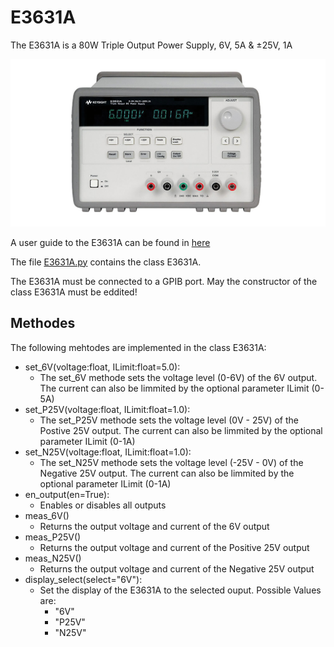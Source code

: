 # E3631A
The E3631A is a 80W Triple Output Power Supply, 6V, 5A & ±25V, 1A


<img src="E3631A.png" alt="E3631A.png" width="800"/>

A user guide to the E3631A can be found in [here](./User_Guide.pdf)

The file [E3631A.py](./E3631A.py) contains the class E3631A.

The E3631A must be connected to a GPIB port. May the constructor of the class E3631A must be eddited!


## Methodes
The following mehtodes are implemented in the class E3631A:
* set_6V(voltage:float, ILimit:float=5.0):
    * The set_6V methode sets the voltage level (0-6V) of the 6V output. The current can also be limmited by the optional parameter ILimit (0-5A)
* set_P25V(voltage:float, ILimit:float=1.0):
    * The set_P25V methode sets the voltage level (0V - 25V) of the Postive 25V output. The current can also be limmited by the optional parameter ILimit (0-1A)
* set_N25V(voltage:float, ILimit:float=1.0):
    * The set_N25V methode sets the voltage level (-25V - 0V) of the Negative 25V output. The current can also be limmited by the optional parameter ILimit (0-1A)
* en_output(en=True):
    * Enables or disables all outputs
* meas_6V()
    * Returns the output voltage and current of the 6V output
* meas_P25V()
    * Returns the output voltage and current of the Positive 25V output
* meas_N25V()
    * Returns the output voltage and current of the Negative 25V output
* display_select(select="6V"):
    * Set the display of the E3631A to the selected ouput. Possible Values are:
        * "6V"
        * "P25V"
        * "N25V"